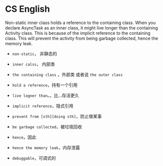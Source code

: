 # CS English



Non-static inner class holds a reference to the containing class. When you declare AsyncTask as an inner class, it might live longer than the containing Activity class. This is because of the implicit reference to the containing class. This will prevent the activity from being garbage collected, hence the memory leak.



- `non-static`， 非静态的

- `inner calss`， 内部类
- `the containing class` ，外部类 或者说 `the outer class`
- `hold a reference`，持有一个引用
- `live logner than…`，比…存活更久
- `implicit reference`，隐式引用
- `prevent from [sth][doing sth]`，防止做某事
- `be garbage collected`，被垃圾回收
- `hence`，因此
- `hence the memory leak`，内存泄露





- `debuggable`，可调式的 